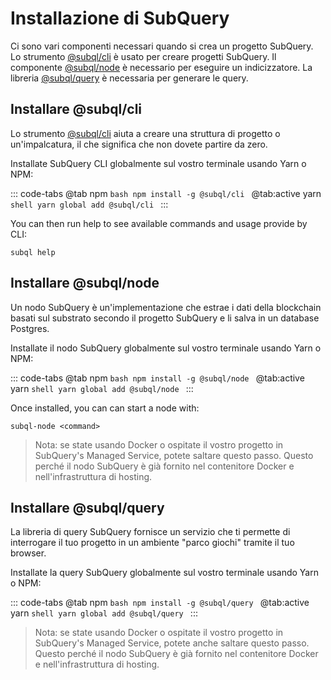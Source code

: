 # Installazione di SubQuery

Ci sono vari componenti necessari quando si crea un progetto SubQuery. Lo strumento [@subql/cli](https://github.com/subquery/subql/tree/docs-new-section/packages/cli) è usato per creare progetti SubQuery. Il componente [@subql/node](https://github.com/subquery/subql/tree/docs-new-section/packages/node) è necessario per eseguire un indicizzatore. La libreria [@subql/query](https://github.com/subquery/subql/tree/docs-new-section/packages/query) è necessaria per generare le query.

## Installare @subql/cli

Lo strumento [@subql/cli](https://github.com/subquery/subql/tree/docs-new-section/packages/cli) aiuta a creare una struttura di progetto o un'impalcatura, il che significa che non dovete partire da zero.

Installate SubQuery CLI globalmente sul vostro terminale usando Yarn o NPM:

::: code-tabs @tab npm `bash npm install -g @subql/cli `
@tab:active yarn `shell yarn global add @subql/cli ` :::

You can then run help to see available commands and usage provide by CLI:

```shell
subql help
```

## Installare @subql/node

Un nodo SubQuery è un'implementazione che estrae i dati della blockchain basati sul substrato secondo il progetto SubQuery e li salva in un database Postgres.

Installate il nodo SubQuery globalmente sul vostro terminale usando Yarn o NPM:

::: code-tabs @tab npm `bash npm install -g @subql/node `
@tab:active yarn `shell yarn global add @subql/node ` :::

Once installed, you can can start a node with:

```shell
subql-node <command>
```

> Nota: se state usando Docker o ospitate il vostro progetto in SubQuery's Managed Service, potete saltare questo passo. Questo perché il nodo SubQuery è già fornito nel contenitore Docker e nell'infrastruttura di hosting.

## Installare @subql/query

La libreria di query SubQuery fornisce un servizio che ti permette di interrogare il tuo progetto in un ambiente "parco giochi" tramite il tuo browser.

Installate la query SubQuery globalmente sul vostro terminale usando Yarn o NPM:

::: code-tabs @tab npm `bash npm install -g @subql/query `
@tab:active yarn `shell yarn global add @subql/query ` :::

> Nota: se state usando Docker o ospitate il vostro progetto in SubQuery's Managed Service, potete anche saltare questo passo. Questo perché il nodo SubQuery è già fornito nel contenitore Docker e nell'infrastruttura di hosting.

